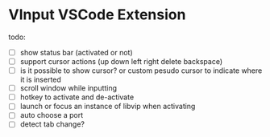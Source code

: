 VInput VSCode Extension
=======================

todo:
- [ ] show status bar (activated or not)
- [ ] support cursor actions (up down left right delete backspace)
- [ ] is it possible to show cursor? or custom pesudo cursor to indicate where it is inserted
- [ ] scroll window while inputting
- [ ] hotkey to activate and de-activate
- [ ] launch or focus an instance of libvip when activating
- [ ] auto choose a port
- [ ] detect tab change?